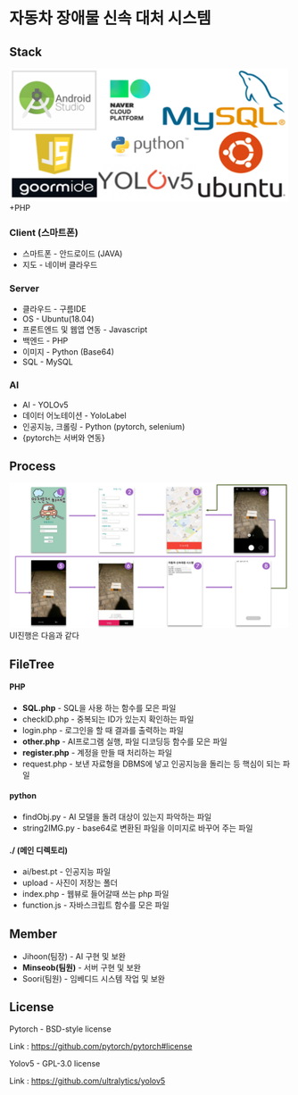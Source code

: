 # 자동차 장애물 신속 대처 시스템

## Stack
<img src="./image/stack.png" width="500px"> +PHP


### Client (스마트폰)
* 스마트폰 - 안드로이드 (JAVA)
* 지도 - 네이버 클라우드

### Server
* 클라우드 - 구름IDE
* OS - Ubuntu(18.04)
* 프론트엔드 및 웹앱 연동 - Javascript
* 백엔드 - PHP
* 이미지 - Python (Base64)
* SQL - MySQL

### AI
* AI - YOLOv5
* 데이터 어노테이션 - YoloLabel
* 인공지능, 크롤링 - Python (pytorch, selenium)
* {pytorch는 서버와 연동}


## Process
<img src="./image/UI.png" width="500px">
UI진행은 다음과 같다


## FileTree
#### PHP
* <b>SQL.php</b> - SQL을 사용 하는 함수를 모은 파일
* checkID.php - 중복되는 ID가 있는지 확인하는 파일
* login.php	- 로그인을 할 때 결과를 출력하는 파일
* <b>other.php</b>	- AI프로그램 실행, 파일 디코딩등 함수를 모은 파일
* <b>register.php</b> - 계정을 만들 때 처리하는 파일
* request.php - 보낸 자료형을 DBMS에 넣고 인공지능을 돌리는 등 핵심이 되는 파일
#### python
* findObj.py - AI 모델을 돌려 대상이 있는지 파악하는 파일
* string2IMG.py - base64로 변환된 파일을 이미지로 바꾸어 주는 파일
#### ./ (메인 디렉토리)
* ai/best.pt - 인공지능 파일
* upload - 사진이 저장는 폴더
* index.php - 웹뷰로 들어갈때 쓰는 php 파일
* function.js - 자바스크립트 함수를 모은 파일


## Member
* Jihoon(팀장) - AI 구현 및 보완
* <b>Minseob(팀원)</b> - 서버 구현 및 보완
* Soori(팀원) - 임베디드 시스템 작업 및 보완


## License
Pytorch - BSD-style license

Link : https://github.com/pytorch/pytorch#license

Yolov5 - GPL-3.0 license

Link : https://github.com/ultralytics/yolov5
